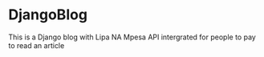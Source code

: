 # DjangoBlog
This is a Django blog with Lipa NA Mpesa API intergrated for people to pay to read an article
